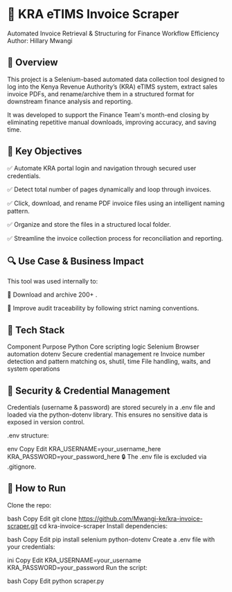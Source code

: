 # 🧾 KRA eTIMS Invoice Scraper
Automated Invoice Retrieval & Structuring for Finance Workflow Efficiency
Author: Hillary Mwangi

 ## 📌 Overview
This project is a Selenium-based automated data collection tool designed to log into the Kenya Revenue Authority’s (KRA) eTIMS system, extract sales invoice PDFs, and rename/archive them in a structured format for downstream finance analysis and reporting.

It was developed to support the Finance Team's month-end closing by eliminating repetitive manual downloads, improving accuracy, and saving time.

## 🎯 Key Objectives

✅ Automate KRA portal login and navigation through secured user credentials.

✅ Detect total number of pages dynamically and loop through invoices.

✅ Click, download, and rename PDF invoice files using an intelligent naming pattern.

✅ Organize and store the files in a structured local folder.

✅ Streamline the invoice collection process for reconciliation and reporting.

## 🔍 Use Case & Business Impact
This tool was used internally to:

📁 Download and archive 200+ .

💼 Improve audit traceability by following strict naming conventions.




## 🧠 Tech Stack

Component	Purpose
Python	Core scripting logic
Selenium	Browser automation
dotenv	Secure credential management
re	Invoice number detection and pattern matching
os, shutil, time	File handling, waits, and system operations

## 🔐 Security & Credential Management
Credentials (username & password) are stored securely in a .env file and loaded via the python-dotenv library.
This ensures no sensitive data is exposed in version control.

.env structure:

env
Copy
Edit
KRA_USERNAME=your_username_here
KRA_PASSWORD=your_password_here
🔒 The .env file is excluded via .gitignore.

## 🚀 How to Run
Clone the repo:

bash
Copy
Edit
git clone https://github.com/Mwangi-ke/kra-invoice-scraper.git
cd kra-invoice-scraper
Install dependencies:

bash
Copy
Edit
pip install selenium python-dotenv
Create a .env file with your credentials:

ini
Copy
Edit
KRA_USERNAME=your_username
KRA_PASSWORD=your_password
Run the script:

bash
Copy
Edit
python scraper.py
